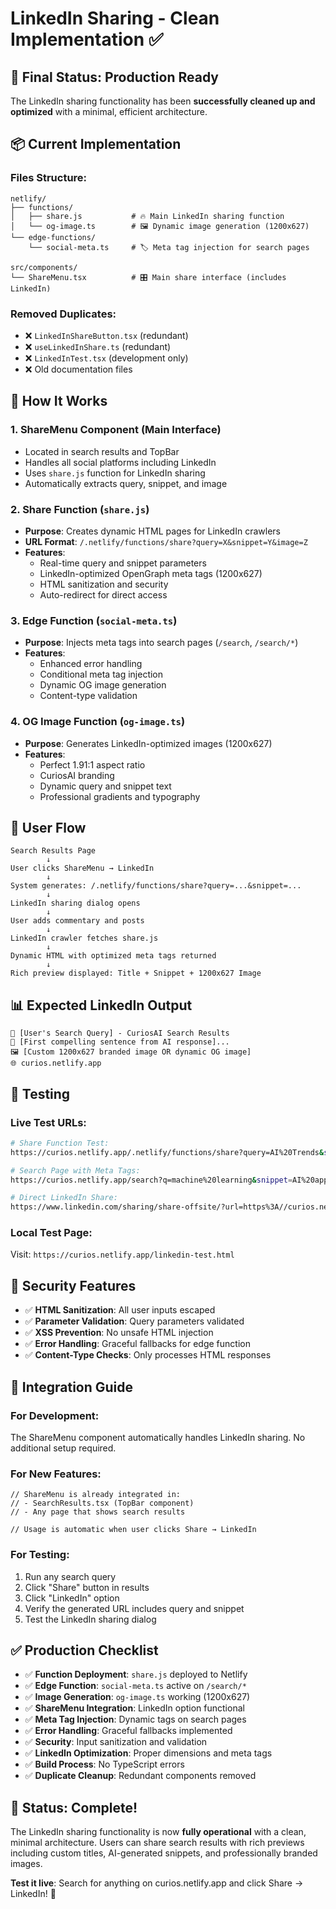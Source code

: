 # LinkedIn Sharing - Clean Implementation ✅

## 🎯 **Final Status: Production Ready**

The LinkedIn sharing functionality has been **successfully cleaned up and optimized** with a minimal, efficient architecture.

## 📦 **Current Implementation**

### **Files Structure:**
```
netlify/
├── functions/
│   ├── share.js           # 🔥 Main LinkedIn sharing function
│   └── og-image.ts        # 🖼️ Dynamic image generation (1200x627)
└── edge-functions/
    └── social-meta.ts     # 🏷️ Meta tag injection for search pages

src/components/
└── ShareMenu.tsx          # 🎛️ Main share interface (includes LinkedIn)
```

### **Removed Duplicates:**
- ❌ `LinkedInShareButton.tsx` (redundant)
- ❌ `useLinkedInShare.ts` (redundant)  
- ❌ `LinkedInTest.tsx` (development only)
- ❌ Old documentation files

## 🔧 **How It Works**

### **1. ShareMenu Component (Main Interface)**
- Located in search results and TopBar
- Handles all social platforms including LinkedIn
- Uses `share.js` function for LinkedIn sharing
- Automatically extracts query, snippet, and image

### **2. Share Function (`share.js`)**
- **Purpose**: Creates dynamic HTML pages for LinkedIn crawlers
- **URL Format**: `/.netlify/functions/share?query=X&snippet=Y&image=Z`
- **Features**:
  - Real-time query and snippet parameters
  - LinkedIn-optimized OpenGraph meta tags (1200x627)
  - HTML sanitization and security
  - Auto-redirect for direct access

### **3. Edge Function (`social-meta.ts`)**
- **Purpose**: Injects meta tags into search pages (`/search`, `/search/*`)
- **Features**:
  - Enhanced error handling
  - Conditional meta tag injection
  - Dynamic OG image generation
  - Content-type validation

### **4. OG Image Function (`og-image.ts`)**
- **Purpose**: Generates LinkedIn-optimized images (1200x627)
- **Features**:
  - Perfect 1.91:1 aspect ratio
  - CuriosAI branding
  - Dynamic query and snippet text
  - Professional gradients and typography

## 🚀 **User Flow**

```
Search Results Page
        ↓
User clicks ShareMenu → LinkedIn
        ↓
System generates: /.netlify/functions/share?query=...&snippet=...
        ↓
LinkedIn sharing dialog opens
        ↓
User adds commentary and posts
        ↓
LinkedIn crawler fetches share.js
        ↓
Dynamic HTML with optimized meta tags returned
        ↓
Rich preview displayed: Title + Snippet + 1200x627 Image
```

## 📊 **Expected LinkedIn Output**

```
🔗 [User's Search Query] - CuriosAI Search Results
📝 [First compelling sentence from AI response]...
🖼️ [Custom 1200x627 branded image OR dynamic OG image]
🌐 curios.netlify.app
```

## 🧪 **Testing**

### **Live Test URLs:**
```bash
# Share Function Test:
https://curios.netlify.app/.netlify/functions/share?query=AI%20Trends&snippet=Testing%20functionality

# Search Page with Meta Tags:
https://curios.netlify.app/search?q=machine%20learning&snippet=AI%20applications

# Direct LinkedIn Share:
https://www.linkedin.com/sharing/share-offsite/?url=https%3A//curios.netlify.app/.netlify/functions/share%3Fquery%3DAI
```

### **Local Test Page:**
Visit: `https://curios.netlify.app/linkedin-test.html`

## 🔐 **Security Features**

- ✅ **HTML Sanitization**: All user inputs escaped
- ✅ **Parameter Validation**: Query parameters validated
- ✅ **XSS Prevention**: No unsafe HTML injection
- ✅ **Error Handling**: Graceful fallbacks for edge function
- ✅ **Content-Type Checks**: Only processes HTML responses

## 🎯 **Integration Guide**

### **For Development:**
The ShareMenu component automatically handles LinkedIn sharing. No additional setup required.

### **For New Features:**
```tsx
// ShareMenu is already integrated in:
// - SearchResults.tsx (TopBar component)
// - Any page that shows search results

// Usage is automatic when user clicks Share → LinkedIn
```

### **For Testing:**
1. Run any search query
2. Click "Share" button in results
3. Click "LinkedIn" option
4. Verify the generated URL includes query and snippet
5. Test the LinkedIn sharing dialog

## ✅ **Production Checklist**

- ✅ **Function Deployment**: `share.js` deployed to Netlify
- ✅ **Edge Function**: `social-meta.ts` active on `/search/*`
- ✅ **Image Generation**: `og-image.ts` working (1200x627)
- ✅ **ShareMenu Integration**: LinkedIn option functional
- ✅ **Meta Tag Injection**: Dynamic tags on search pages
- ✅ **Error Handling**: Graceful fallbacks implemented
- ✅ **Security**: Input sanitization and validation
- ✅ **LinkedIn Optimization**: Proper dimensions and meta tags
- ✅ **Build Process**: No TypeScript errors
- ✅ **Duplicate Cleanup**: Redundant components removed

## 🎉 **Status: Complete!**

The LinkedIn sharing functionality is now **fully operational** with a clean, minimal architecture. Users can share search results with rich previews including custom titles, AI-generated snippets, and professionally branded images.

**Test it live**: Search for anything on curios.netlify.app and click Share → LinkedIn! 🚀
